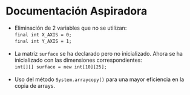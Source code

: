 # Documentación Aspiradora

- Eliminación de 2 variables que no se utilizan:<br>
        `final int X_AXIS = 0;`<br>
        `final int Y_AXIS = 1;`<br><br>
- La matriz `surface` se ha declarado pero no inicializado. Ahora se ha inicializado con las dimensiones correspondientes: <br>
        `int[][] surface = new int[10][25];`<br><br>
- Uso del método  `System.arraycopy()` para una mayor eficiencia en la copia de arrays.
